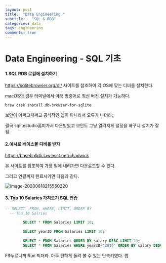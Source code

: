 ```yaml
---
layout: post
title:  "Data Engineering "
subtitle:   "SQL & RDB"
categories: data
tags: engineering
comments: true
---
```

# Data Engineering - SQL 기초

#### 1.SQL RDB 로컬에 설치하기

https://sqlitebrowser.org/dl/ 사이트를 참조하여 각 OS에 맞는 디비를 설치한다.

macOS의 경우 터미널에서 아래 명령어로 최신 버전 설치가 가능하다.

```shell
brew cask install db-browser-for-sqlite
```

보안이 어쩌고저쩌고 공식적인 앱이 아니라서 오류가 나더라;;

결국 sqlitestudio홈피가서 다운받았고 보안도 그냥 열려지게 설정을 바꾸니 설치가 잘됨

#### 2.예시로 베이스볼 디비를 받자

https://baseballdb.lawlesst.net/chadwick

본 사이트를 참조하여 가장 밑에 내려가면 다운로드할 수 있다.

그리고 연결까지 완료시키면 다음과 같다.

![image-20200818215550220](https://shoman2.github.io/assets/img/image-20200818215550220.png)

#### 3. Top 10 Salaries 가져오기 SQL 연습

```sql
-- SELECT, FROM, WHERE, LIMIT, ORDER BY  
  -- Top 10 Salries  
    
        SELECT * FROM Salaries LIMIT 10;
        
        SELECT yearID FROM Salaries LIMIT 10;
        
        SELECT * FROM Salaries ORDER BY salary DESC LIMIT 20;
        SELECT * FROM Salaries WHERE yearID='2010' ORDER BY salary DESC LIMIT 20;

```

F9누르니까 Run 되더라. 아주 편하게 돌려 볼 수 있는 단축키였다. 쩝





